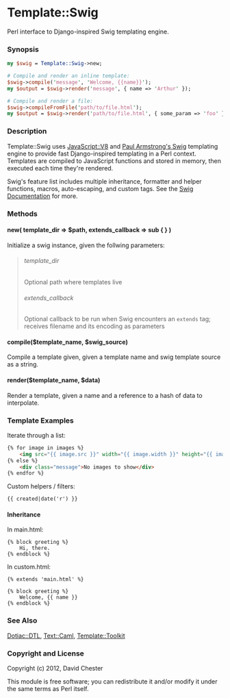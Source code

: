 # Template::Swig

Perl interface to Django-inspired Swig templating engine.

### Synopsis

```perl
my $swig = Template::Swig->new;

# Compile and render an inline template:
$swig->compile('message', 'Welcome, {{name}}');
my $output = $swig->render('message', { name => 'Arthur' });

# Compile and render a file:
$swig->compileFromFile('path/to/file.html');
my $output = $swig->render('path/to/file.html', { some_param => 'foo' });
```

### Description

Template::Swig uses [JavaScript::V8](http://search.cpan.org/perldoc?JavaScript::V8) and [Paul Armstrong's Swig](https://github.com/paularmstrong/swig/) templating engine to provide fast Django-inspired templating in a Perl context.  Templates are compiled to JavaScript functions and stored in memory, then executed each time they're rendered.

Swig's feature list includes multiple inheritance, formatter and helper functions, macros, auto-escaping, and custom tags.  See the [Swig Documentation](https://github.com/paularmstrong/swig/blob/master/docs/README.md) for more.

### Methods

#### new( template_dir => $path, extends_callback => sub { } )

Initialize a swig instance, given the follwing parameters:

> ###### template_dir
>
> Optional path where templates live
>
> ###### extends_callback
>
> Optional callback to be run when Swig encounters an `extends` tag; receives filename and its encoding as parameters

#### compile($template\_name, $swig\_source)

Compile a template given, given a template name and swig template source as a string.

#### render($template\_name, $data)

Render a template, given a name and a reference to a hash of data to interpolate.

### Template Examples

Iterate through a list:

```html
{% for image in images %}
    <img src="{{ image.src }}" width="{{ image.width }}" height="{{ image.height }}">
{% else %}
    <div class="message">No images to show</div>
{% endfor %}
```

Custom helpers / filters:

```html
{{ created|date('r') }}
```

#### Inheritance

In main.html:

```
{% block greeting %}
    Hi, there.
{% endblock %}
```
In custom.html: 

```
{% extends 'main.html' %}
    
{% block greeting %}
    Welcome, {{ name }}
{% endblock %}
```

### See Also

[Dotiac::DTL](http://search.cpan.org/perldoc?Dotiac::DTL), [Text::Caml](http://search.cpan.org/perldoc?Text::Caml), [Template::Toolkit](http://search.cpan.org/perldoc?Template::Toolkit)

### Copyright and License

Copyright (c) 2012, David Chester

This module is free software; you can redistribute it and/or modify it under the same terms as Perl itself.

